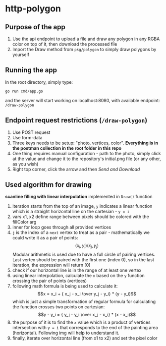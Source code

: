 # http-polygon

## Purpose of the app
1. Use the api endpoint to upload a file and draw any polygon in any RGBA color on top of it, then download the processed file
2. Import the Draw method from `pkg/polygon` to simply draw polygons by yourself

## Running the app
In the root directory, simply type:
```shell
go run cmd/app.go
```
and the server will start working on localhost:8080, with available endpoint: `/draw-polygon`

## Endpoint request restrictions (`/draw-polygon`)
1. Use POST request 
2. Use form-data
3. Three keys needs to be setup: "photo, vertices, color". **Everything is in the postman collection in the root folder in this repo**
4. One thing requires manual configuration - path to the photo, simply click at the value and change it to the repository's initial.png file (or any other, as you wish)
5. Right top corner, click the arrow and then *Send and Download*

## Used algorithm for drawing
**scanline filling with linear interpolation** implemented in `Draw()` function
1. iteration starts from the top of an image, `y` indicates a linear function which is a straight horizontal line on the cartesian - `y = i`
2. vars x1, x2 define range between pixels should be colored with the fillColor arg
3. inner for loop goes through all provided vertices
4. `j` is the index of a `next` vertex to treat as a pair - mathematically we could write it as a pair of points:
   $$(x_i, y_i)(x_j, y_j)$$
    Modular arithmetic is used due to have a full circle of pairing vertices. Last vertex should be paired with the first one (index 0), so in the last iteration, the expression will return [0]
5. check if our horizontal line is in the range of at least one vertex
6. using linear interpolation, calculate the `x` based on the `y` function crossing the pair of points (vertices)
7. following math formula is being used to calculate it:
   $$x = x_i + { x_j - x_i \over y_j - y_i} * (y - y_i)$$
   which is just a simple transformation of regular formula for calculating the function crosses two points on cartesian:
   $$y - y_i = { y_j - y_i \over x_j - x_i} * (x - x_i)$$
8. the purpose of it is to find the `x` value which is a product of vertices intersection with `y = i` that corresponds to the end of the painting area (horizontal). Following img will help to understand it.
9. finally, iterate over horizontal line (from x1 to x2) and set the pixel color
